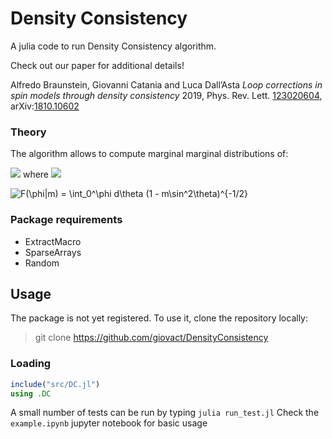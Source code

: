 # Density Consistency

A julia code to run Density Consistency algorithm. 

Check out our paper for additional details!

Alfredo Braunstein, Giovanni Catania and Luca Dall’Asta
*Loop corrections in spin models through density consistency*
2019, Phys. Rev. Lett. [123020604][papero], arXiv:[1810.10602][paperoarxiv]

### Theory
The algorithm allows to compute marginal marginal distributions of:


<img src="https://render.githubusercontent.com/render/math?math=p\left(\boldsymbol{x}\right) = \frac{1}{Z}\prod_{a}\psi_{a}\left(\boldsymbol{x}_{a}\right)\prod_{i}\Delta_{i}\left(x_{i}\right)">
where <img src="https://render.githubusercontent.com/render/math?math=x_{i} \in \{-1,1\}">

![F(\phi|m) = \int_0^\phi d\theta (1 - m\sin^2\theta)^{-1/2}](http://mathurl.com/av9eou5.png)

### Package requirements
- ExtractMacro
- SparseArrays
- Random

## Usage
The package is not yet registered. To use it, clone the repository locally:

> git clone https://github.com/giovact/DensityConsistency

### Loading
```julia
include("src/DC.jl")
using .DC
```
A small number of tests can be run by typing `julia run_test.jl`
Check the  `example.ipynb` jupyter notebook for basic usage

[papero]: <https://journals-aps-org.ezproxy.biblio.polito.it/prl/abstract/10.1103/PhysRevLett.123.020604>
[paperoarxiv]: <https://arxiv.org/abs/1810.10602>
[example_notebook]: <https://arxiv.org/abs/1810.10602>


